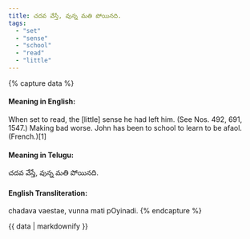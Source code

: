 ```yaml
---
title: చదవ వేస్తే, వున్న మతి పోయినది.
tags:
  - "set"
  - "sense"
  - "school"
  - "read"
  - "little"
---
```


{% capture data %}
#### Meaning in English:
When set to read, the [little] sense he had left him.
(See Nos. 492, 691, 1547.)
Making bad worse.
John has been to school to learn to be afaol. (French.)[1]

#### Meaning in Telugu:
చదవ వేస్తే, వున్న మతి పోయినది.

#### English Transliteration:
chadava vaestae, vunna mati pOyinadi.
{% endcapture %}

<div class="notice">{{ data | markdownify }}</div>

